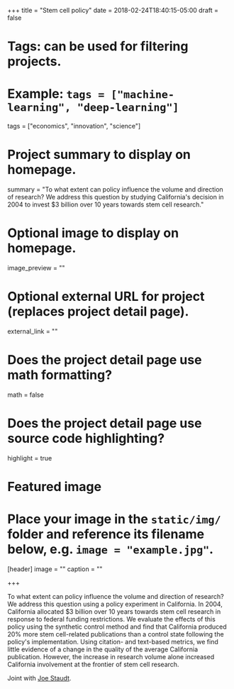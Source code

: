 +++
title = "Stem cell policy"
date = 2018-02-24T18:40:15-05:00
draft = false

# Tags: can be used for filtering projects.
# Example: `tags = ["machine-learning", "deep-learning"]`
tags = ["economics", "innovation", "science"]

# Project summary to display on homepage.
summary = "To what extent can policy influence the volume and direction of research? We address this question by studying California's decision in 2004 to invest \$3 billion over 10 years towards stem cell research."

# Optional image to display on homepage.
image_preview = ""

# Optional external URL for project (replaces project detail page).
external_link = ""

# Does the project detail page use math formatting?
math = false

# Does the project detail page use source code highlighting?
highlight = true

# Featured image
# Place your image in the `static/img/` folder and reference its filename below, e.g. `image = "example.jpg"`.
[header]
image = ""
caption = ""

+++

To what extent can policy influence the volume and direction of research? We address this question using a policy experiment in California. In 2004, California allocated \$3 billion over 10 years towards stem cell research in response to federal funding restrictions. We evaluate the effects of this policy using the synthetic control method and find that California produced 20\% more stem cell-related publications than a control state following the policy's implementation. Using citation- and text-based metrics, we find little evidence of a change in the quality of the average California publication. However, the increase in research volume alone increased California involvement at the frontier of stem cell research.

Joint with [Joe Staudt](https://josephstaudt.weebly.com/). 

